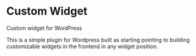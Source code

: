Custom Widget
=======

Custom widget for WordPress

This is a simple plugin for Wordpress built as starting pointing to building customizable widgets in the frontend in any widget position.